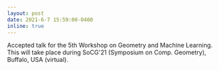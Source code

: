 ```yaml
---
layout: post
date: 2021-6-7 15:59:00-0400
inline: true
---
```


Accepted talk for the 5th Workshop on Geometry and Machine Learning. This will take place during SoCG'21 (Symposium on Comp. Geometry), Buffalo, USA (virtual).
